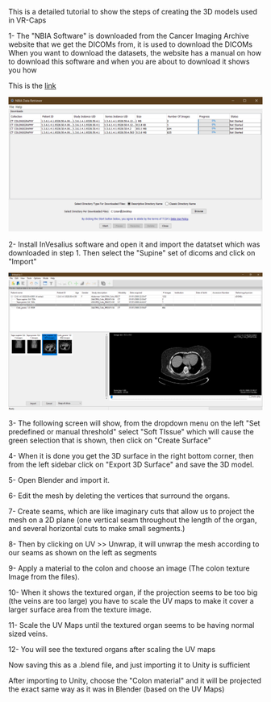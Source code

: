  This is a detailed tutorial to show the steps of creating the 3D models used in VR-Caps

1- The "NBIA Software" is downloaded from the Cancer Imaging Archive website that we get the DICOMs from, it is used to download the DICOMs
When you want to download the datasets, the website has a manual on how to download this software and when you are about to download it shows you how

This is the [link](https://wiki.cancerimagingarchive.net/display/NBIA/Downloading+TCIA+Images)

<p align="center">
<img src='images/1_NBIA Data Retriever.png' width=512/> 
</p>

2- Install InVesalius software and open it and import the datatset which was downloaded in step 1. Then select the "Supine" set of dicoms and click on "Import"

<p align="center">
<img src='images/2_InVesalius3 (Importing DICOM and selecting Supine set).png' width=512/> 
</p>


3- The following screen will show, from the dropdown menu on the left "Set predefined or manual threshold" select "Soft TIssue" which will cause the green selection that is shown, then click on "Create Surface"

4- When it is done you get the 3D surface in the right bottom corner, then from the left sidebar click on "Export 3D Surface" and save the 3D model.

5- Open Blender and import it.

6- Edit the mesh by deleting the vertices that surround the organs.

7- Create seams, which are like imaginary cuts that allow us to project the mesh on a 2D plane (one vertical seam throughout the length of the organ, and several horizontal cuts to make small segments.)

8- Then by clicking on UV >> Unwrap, it will unwrap the mesh according to our seams as shown on the left as segments

9- Apply a material to the colon and choose an image (The colon texture Image from the files). 

10- When it shows the textured organ, if the projection seems to be too big (the veins are too large) you have to scale the UV maps to make it cover a larger surface area from the texture image.

11- Scale the UV Maps until the textured organ seems to be having normal sized veins.

12- You will see the textured organs after scaling the UV maps

Now saving this as a .blend file, and just importing it to Unity is sufficient

After importing to Unity,  choose the "Colon material" and it will be projected the exact same way as it was in Blender (based on the UV Maps)
